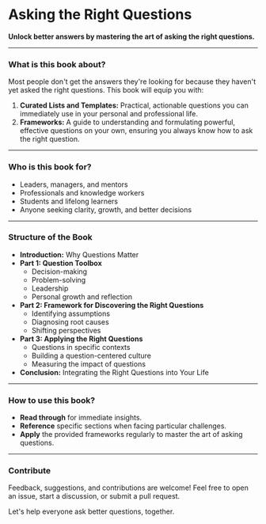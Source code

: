 # Asking the Right Questions

**Unlock better answers by mastering the art of asking the right questions.**

---

### What is this book about?

Most people don't get the answers they're looking for because they haven't yet asked the right questions. This book will equip you with:

1. **Curated Lists and Templates:** Practical, actionable questions you can immediately use in your personal and professional life.
2. **Frameworks:** A guide to understanding and formulating powerful, effective questions on your own, ensuring you always know how to ask the right question.

---

### Who is this book for?

- Leaders, managers, and mentors
- Professionals and knowledge workers
- Students and lifelong learners
- Anyone seeking clarity, growth, and better decisions

---

### Structure of the Book

- **Introduction:** Why Questions Matter
- **Part 1: Question Toolbox**
  - Decision-making
  - Problem-solving
  - Leadership
  - Personal growth and reflection
- **Part 2: Framework for Discovering the Right Questions**
  - Identifying assumptions
  - Diagnosing root causes
  - Shifting perspectives
- **Part 3: Applying the Right Questions**
  - Questions in specific contexts
  - Building a question-centered culture
  - Measuring the impact of questions
- **Conclusion:** Integrating the Right Questions into Your Life

---

### How to use this book?

- **Read through** for immediate insights.
- **Reference** specific sections when facing particular challenges.
- **Apply** the provided frameworks regularly to master the art of asking questions.

---

### Contribute

Feedback, suggestions, and contributions are welcome! Feel free to open an issue, start a discussion, or submit a pull request.

Let's help everyone ask better questions, together.
